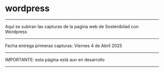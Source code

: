 # wordpress
-----------------------------------------------------------------------------

Aqui se subiran las capturas de la pagina web de Sostenibilad con Wordpress

-----------------------------------------------------------------------------

Fecha entrega primeras capturas: Viernes 4 de Abril 2025

-----------------------------------------------------------------------------

IMPORTANTE: esta página está aun en desarrollo

-----------------------------------------------------------------------------

